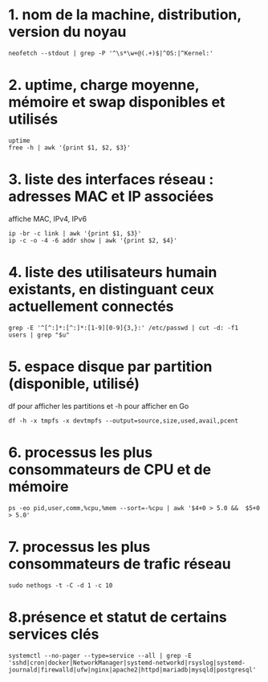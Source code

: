 # 1. nom de la machine, distribution, version du noyau
```
neofetch --stdout | grep -P '^\s*\w+@(.+)$|^OS:|^Kernel:'
```
# 2. uptime, charge moyenne, mémoire et swap disponibles et utilisés
```
uptime
free -h | awk '{print $1, $2, $3}'
```
# 3. liste des interfaces réseau : adresses MAC et IP associées
affiche MAC, IPv4, IPv6
```
ip -br -c link | awk '{print $1, $3}'
ip -c -o -4 -6 addr show | awk '{print $2, $4}'
```
# 4. liste des utilisateurs humain existants, en distinguant ceux actuellement connectés
```
grep -E '^[^:]*:[^:]*:[1-9][0-9]{3,}:' /etc/passwd | cut -d: -f1 
users | grep "$u"
```
# 5. espace disque par partition (disponible, utilisé)
df pour afficher les partitions et -h pour afficher en Go
```
df -h -x tmpfs -x devtmpfs --output=source,size,used,avail,pcent
```
# 6. processus les plus consommateurs de CPU et de mémoire 
```
ps -eo pid,user,comm,%cpu,%mem --sort=-%cpu | awk '$4+0 > 5.0 &&  $5+0 > 5.0'

```
# 7. processus les plus consommateurs de trafic réseau
```
sudo nethogs -t -C -d 1 -c 10
```

# 8.présence et statut de certains services clés 
```
systemctl --no-pager --type=service --all | grep -E 'sshd|cron|docker|NetworkManager|systemd-networkd|rsyslog|systemd-journald|firewalld|ufw|nginx|apache2|httpd|mariadb|mysqld|postgresql'

```



